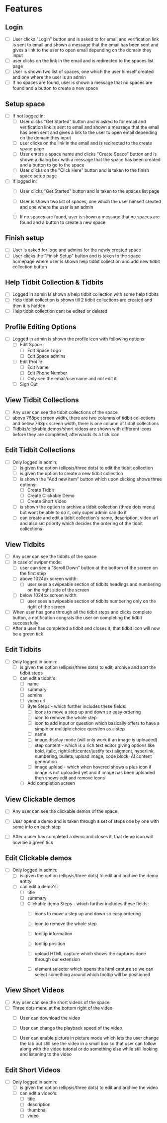 # Features

## Login

- [ ] User clicks "Login" button and is asked to for email and verification link is sent to email and shown a message that the email has been sent and gives a link to the user to open email depending on the domain they input
- [ ] user clicks on the link in the email and is redirected to the spaces list page
- [ ] User is shown two list of spaces, one which the user himself created and one where the user is an admin
- [ ] If no spaces are found, user is shown a message that no spaces are found and a button to create a new space

## Setup space

- [ ] If not logged in:
  - [ ] User clicks "Get Started" button and is asked to for email and verification link is sent to email and shown a message that the email has been sent and gives a link to the user to open email depending on the domain they input
  - [ ] user clicks on the link in the email and is redirected to the create space page
  - [ ] User enters a space name and clicks "Create Space" button and is shown a dialog box with a message that the space has been created and a button to go to the space
  - [ ] User clicks on the "Click Here" button and is taken to the finish space setup page

- [ ] If logged in:
  - [ ] User clicks "Get Started" button and is taken to the spaces list page
  - [ ] User is shown two list of spaces, one which the user himself created and one where the user is an admin
  - [ ] If no spaces are found, user is shown a message that no spaces are found and a button to create a new space


## Finish setup

- [ ] User is asked for logo and admins for the newly created space
- [ ] User clicks the "Finish Setup" button and is taken to the space homepage where user is shown help tidbit collection and add new tidbit collection button

## Help Tidbit Collection & Tidbits

- [ ] Logged in admin is shown a help tidbit collection with some help tidbits
- [ ] Help tidbit collection is shown till 2 tidbit collections are created and then it is hidden
- [ ] Help tidbit collection cant be edited or deleted

## Profile Editing Options

- [ ] Logged in admin is shown the profile icon with following options:
  - [ ] Edit Space
    - [ ] Edit Space Logo
    - [ ] Edit Space admins
  - [ ] Edit Profile
    - [ ] Edit Name
    - [ ] Edit Phone Number
    - [ ] Only see the email/username and not edit it 
  - [ ] Sign Out

## View Tidbit Collections

- [ ] Any user can see the tidbit collections of the space
- [ ] above 768px screen width, there are two columns of tidbit collections and below 768px screen width, there is one column of tidbit collections
- [ ] Tidbits/clickable demos/short videos are shown with different icons before they are completed, afterwards its a tick icon

## Edit Tidbit Collections

- [ ] Only logged in admin:
  - [ ] is given the option (ellipsis/three dots) to edit the tidbit collection
  - [ ] is given the option to create a new tidbit collection
  - [ ] is shown the "Add new item" button which upon clicking shows three options:
    - [ ] Create Tidbit
    - [ ] Create Clickable Demo
    - [ ] Create Short Video
  - [ ] is shown the option to archive a tidbit collection (three dots menu) but wont be able to do it, only super admin can do it
  - [ ] can create and edit a tidbit collection's name, description, video url and also set priority which decides the ordering of the tidbit collections

## View Tidbits

- [ ] Any user can see the tidbits of the space
- [ ] In case of swiper mode:
  - [ ] user can see a "Scroll Down" button at the bottom of the screen on the first step
  - [ ] above 1024px screen width:
    - [ ] user sees a swipeable section of tidbits headings and numbering on the right side of the screen
  - [ ] below 1024px screen width:
    - [ ] user sees a swipeable section of tidbits numbering only on the right of the screen
- [ ] When user has gone through all the tidbit steps and clicks complete button, a notification congrats the user on completing the tidbit successfully
- [ ] After a user has completed a tidbit and closes it, that tidbit icon will now be a green tick

## Edit Tidbits

- [ ] Only logged in admin:
  - [ ] is given the option (ellipsis/three dots) to edit, archive and sort the tidbit steps
  - [ ] can edit a tidbit's:
    - [ ] name
    - [ ] summary 
    - [ ] admins
    - [ ] video url
    - [ ] Byte Steps - which further includes these fields:
      - [ ] icons to move a step up and down so easy ordering
      - [ ] icon to remove the whole step
      - [ ] icon to add input or question which basically offers to have a simple or multiple choice question as a step
      - [ ] name
      - [ ] image display mode (will only work if an image is uploaded)
      - [ ] step content - which is a rich text editor giving options like bold, italic, right/left/center/justify text aligment, hyperlink, numbering, bullets, upload image, code block, AI content generation
      - [ ] image upload - which when hovered shows a plus icon if image is not uploaded yet and if image has been uploaded then shows edit and remove icons
    - [ ] Add completion screen

## View Clickable demos
- [ ] Any user can see the clickable demos of the space
- [ ] User opens a demo and is taken through a set of steps one by one with some info on each step
- [ ] After a user has completed a demo and closes it, that demo icon will now be a green tick


## Edit Clickable demos
- [ ] Only logged in admin:
  - [ ] is given the option (ellipsis/three dots) to edit and archive the demo entity
  - [ ] can edit a demo's:
    - [ ] title
    - [ ] summary 
    - [ ] Clickable demo Steps - which further includes these fields:
      - [ ] icons to move a step up and down so easy ordering
      - [ ] icon to remove the whole step
      - [ ] tooltip information
      - [ ] tooltip position
      - [ ] upload HTML capture which shows the captures done through our extension
      - [ ] element selector which opens the html capture so we can select something around which tooltip will be positioned


## View Short Videos
- [ ] Any user can see the short videos of the space
- [ ] Three dots menu at the bottom right of the video
  - [ ] User can download the video 
  - [ ] User can change the playback speed of the video
  - [ ] User can enable picture in picture mode which lets the user change the tab but still see the video in a small box so that user can follow along with the video tutorial or do something else while still looking and listening to the video


## Edit Short Videos
- [ ] Only logged in admin:
  - [ ] is given the option (ellipsis/three dots) to edit and archive the video
  - [ ] can edit a video's:
    - [ ] title
    - [ ] description
    - [ ] thumbnail
    - [ ] video 
